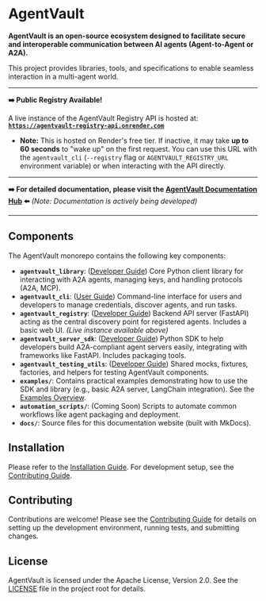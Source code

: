 # AgentVault

**AgentVault is an open-source ecosystem designed to facilitate secure and interoperable communication between AI agents (Agent-to-Agent or A2A).**

This project provides libraries, tools, and specifications to enable seamless interaction in a multi-agent world.

---

**➡️ Public Registry Available!**

A live instance of the AgentVault Registry API is hosted at:
**[`https://agentvault-registry-api.onrender.com`](https://agentvault-registry-api.onrender.com)**

*   **Note:** This is hosted on Render's free tier. If inactive, it may take **up to 60 seconds** to "wake up" on the first request. You can use this URL with the `agentvault_cli` (`--registry` flag or `AGENTVAULT_REGISTRY_URL` environment variable) or when interacting with the API directly.

---

**➡️ For detailed documentation, please visit the [AgentVault Documentation Hub](index.md) ⬅️**
*(Note: Documentation is actively being developed)*

---

## Components

The AgentVault monorepo contains the following key components:

*   **`agentvault_library`**: ([Developer Guide](developer_guide/library.md)) Core Python client library for interacting with A2A agents, managing keys, and handling protocols (A2A, MCP).
*   **`agentvault_cli`**: ([User Guide](user_guide/cli.md)) Command-line interface for users and developers to manage credentials, discover agents, and run tasks.
*   **`agentvault_registry`**: ([Developer Guide](developer_guide/registry.md)) Backend API server (FastAPI) acting as the central discovery point for registered agents. Includes a basic web UI. *(Live instance available above)*
*   **`agentvault_server_sdk`**: ([Developer Guide](developer_guide/server_sdk.md)) Python SDK to help developers build A2A-compliant agent servers easily, integrating with frameworks like FastAPI. Includes packaging tools.
*   **`agentvault_testing_utils`**: ([Developer Guide](developer_guide/testing.md)) Shared mocks, fixtures, factories, and helpers for testing AgentVault components.
*   **`examples/`**: Contains practical examples demonstrating how to use the SDK and library (e.g., basic A2A server, LangChain integration). See the [Examples Overview](examples.md).
*   **`automation_scripts/`**: (Coming Soon) Scripts to automate common workflows like agent packaging and deployment.
*   **`docs/`**: Source files for this documentation website (built with MkDocs).

## Installation

Please refer to the [Installation Guide](installation.md). For development setup, see the [Contributing Guide](CONTRIBUTING.md).

## Contributing

Contributions are welcome! Please see the [Contributing Guide](CONTRIBUTING.md) for details on setting up the development environment, running tests, and submitting changes.

## License

AgentVault is licensed under the Apache License, Version 2.0. See the [LICENSE](../LICENSE) file in the project root for details.
